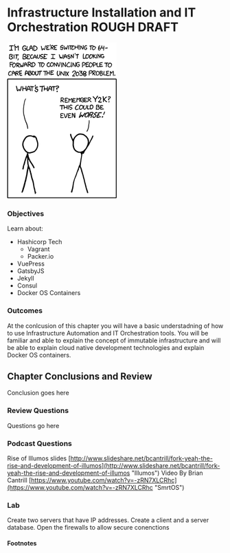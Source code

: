 # Infrastructure Installation and IT Orchestration ROUGH DRAFT
![*Good thing we avoided that one...*](images/Chapter-Header/Chapter-14/2038-2.png "2038")

### Objectives

  Learn about:
  * Hashicorp Tech
    + Vagrant
    + Packer.io
  * VuePress
  * GatsbyJS
  * Jekyll
  * Consul
  * Docker OS Containers

### Outcomes

At the conlcusion of this chapter you will have a basic understadning of how to use Infrastructure Automation and IT Orchestration tools.  You will be familiar and able to explain the concept of immutable infrastructure and will be able to explain cloud native development technologies and explain Docker OS containers.

## Chapter Conclusions and Review

  Conclusion goes here

### Review Questions

  Questions go here

### Podcast Questions

Rise of Illumos slides [http://www.slideshare.net/bcantrill/fork-yeah-the-rise-and-development-of-illumos](http://www.slideshare.net/bcantrill/fork-yeah-the-rise-and-development-of-illumos "Illumos")
Video By Brian Cantrill [https://www.youtube.com/watch?v=-zRN7XLCRhc](https://www.youtube.com/watch?v=-zRN7XLCRhc "SmrtOS")

### Lab

Create two servers that have IP addresses.  Create a client and a server database.  Open the firewalls to allow secure conenctions

#### Footnotes
